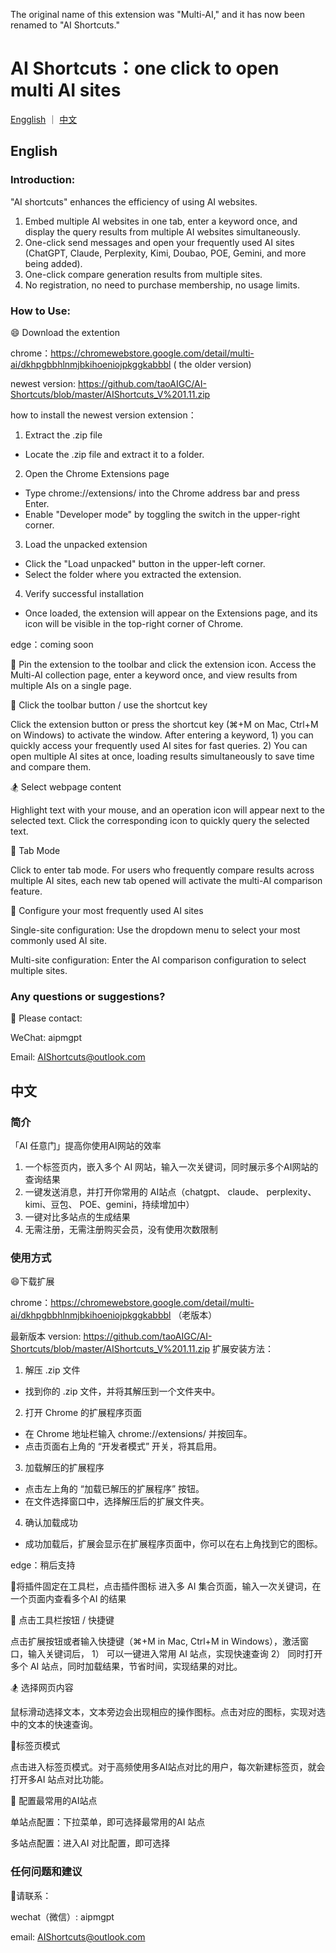 
The original name of this extension was "Multi-AI," and it has now been renamed to "AI Shortcuts."



# AI Shortcuts：one click to open multi AI sites


[Engglish](https://github.com/taoAIGC/AI-Shortcuts/blob/master/README.md#english )   ｜   [中文](https://github.com/taoAIGC/AI-Shortcuts/blob/master/README.md#%E4%B8%AD%E6%96%87) 


## English 

### Introduction:

"AI shortcuts" enhances the efficiency of using AI websites.

1. Embed multiple AI websites in one tab, enter a keyword once, and display the query results from multiple AI websites simultaneously.
2. One-click send messages and open your frequently used AI sites (ChatGPT, Claude, Perplexity, Kimi, Doubao, POE, Gemini, and more being added).
3. One-click compare generation results from multiple sites.
4. No registration, no need to purchase membership, no usage limits.

### How to Use:

😄 Download the extention

chrome：https://chromewebstore.google.com/detail/multi-ai/dkhpgbbhlnmjbkihoeniojpkggkabbbl ( the older version)

newest version: https://github.com/taoAIGC/AI-Shortcuts/blob/master/AIShortcuts_V%201.11.zip

how to install the newest version extension：
1. Extract the .zip file
- Locate the .zip file and extract it to a folder.
2. Open the Chrome Extensions page
- Type chrome://extensions/ into the Chrome address bar and press Enter.
-  Enable "Developer mode" by toggling the switch in the upper-right corner.
3. Load the unpacked extension
- Click the "Load unpacked" button in the upper-left corner.
- Select the folder where you extracted the extension.
4. Verify successful installation
- Once loaded, the extension will appear on the Extensions page, and its icon will be visible in the top-right corner of Chrome.


edge：coming soon

🎉 Pin the extension to the toolbar and click the extension icon.
Access the Multi-AI collection page, enter a keyword once, and view results from multiple AIs on a single page.

🤖 Click the toolbar button / use the shortcut key

Click the extension button or press the shortcut key (⌘+M on Mac, Ctrl+M on Windows) to activate the window. After entering a keyword, 1) you can quickly access your frequently used AI sites for fast queries. 2) You can open multiple AI sites at once, loading results simultaneously to save time and compare them.

🏂 Select webpage content

Highlight text with your mouse, and an operation icon will appear next to the selected text. Click the corresponding icon to quickly query the selected text.

🎉 Tab Mode

Click to enter tab mode. For users who frequently compare results across multiple AI sites, each new tab opened will activate the multi-AI comparison feature.

🔨 Configure your most frequently used AI sites

Single-site configuration: Use the dropdown menu to select your most commonly used AI site.

Multi-site configuration: Enter the AI comparison configuration to select multiple sites.

### Any questions or suggestions?

💌 Please contact:

WeChat: aipmgpt

Email: AIShortcuts@outlook.com


## 中文 


### 简介

「AI 任意门」提高你使用AI网站的效率

1. 一个标签页内，嵌入多个 AI 网站，输入一次关键词，同时展示多个AI网站的查询结果
2. 一键发送消息，并打开你常用的 AI站点（chatgpt、 claude、 perplexity、kimi、豆包、 POE、gemini，持续增加中）
3. 一键对比多站点的生成结果
4. 无需注册，无需注册购买会员，没有使用次数限制

### 使用方式

😄下载扩展

chrome：https://chromewebstore.google.com/detail/multi-ai/dkhpgbbhlnmjbkihoeniojpkggkabbbl （老版本）

最新版本 version: https://github.com/taoAIGC/AI-Shortcuts/blob/master/AIShortcuts_V%201.11.zip
扩展安装方法：

1. 解压 .zip 文件
- 找到你的 .zip 文件，并将其解压到一个文件夹中。
2. 打开 Chrome 的扩展程序页面
- 在 Chrome 地址栏输入 chrome://extensions/ 并按回车。
- 点击页面右上角的 “开发者模式” 开关，将其启用。
3. 加载解压的扩展程序
- 点击左上角的 “加载已解压的扩展程序” 按钮。
- 在文件选择窗口中，选择解压后的扩展文件夹。
4. 确认加载成功
- 成功加载后，扩展会显示在扩展程序页面中，你可以在右上角找到它的图标。



edge：稍后支持



🎉将插件固定在工具栏，点击插件图标
进入多 AI 集合页面，输入一次关键词，在一个页面内查看多个AI 的结果

🤖 点击工具栏按钮 / 快捷键

点击扩展按钮或者输入快捷键（⌘+M in Mac, Ctrl+M in Windows），激活窗口，输入关键词后， 1） 可以一键进入常用 AI 站点，实现快速查询 2） 同时打开多个 AI 站点，同时加载结果，节省时间，实现结果的对比。

🏂 选择网页内容

鼠标滑动选择文本，文本旁边会出现相应的操作图标。点击对应的图标，实现对选中的文本的快速查询。

🎉标签页模式

点击进入标签页模式。对于高频使用多AI站点对比的用户，每次新建标签页，就会打开多AI 站点对比功能。

🔨 配置最常用的AI站点

单站点配置：下拉菜单，即可选择最常用的AI 站点

多站点配置：进入AI 对比配置，即可选择


### 任何问题和建议

💌请联系：

wechat（微信）: aipmgpt

email: AIShortcuts@outlook.com

